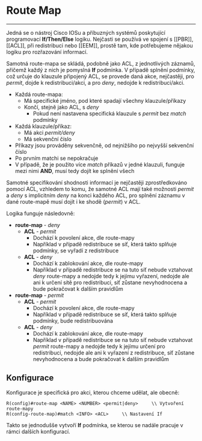 # Route Map
---

Jedná se o nástroj Cisco IOSu a příbuzných systémů poskytující programovací **If/Then/Else** logiku.
Nejčasti se používá ve spojení s [[PBR]], [[ACL]], při redistribuci nebo [[EEM]], prostě tam, kde potřebujeme nějakou logiku pro rozřazování informací.

Samotná route-mapa se skládá, podobně jako ACL, z jednotlivých záznamů, přičemž každý z nich je pomyslná **If** podmínka.
V případě splnění podmínky, což určuje do klauzule připojený ACL, se provede daná akce, nejčastěji, pro *permit*, dojde k redistribuci/akci, a pro *deny*, nedojde k redistribuci/akci.

- Každá route-mapa:
	- Má specifické jméno, pod které spadají všechny klauzule/příkazy
	- Končí, stejně jako ACL, s *deny*
		- Pokud není nastavena specifická klauzule s *permit* bez *match* podmínky
- Každá klauzule/příkaz:
	- Má akci *permit/deny*
	- Má sekvenční číslo
- Příkazy jsou prováděny sekvenčně, od nejnižšího po nejvyšší sekvenční číslo
- Po prvním matchi se nepokračuje
- V případě, že je použito více *match* příkazů v jedné klauzuli, funguje mezi nimi **AND**, musí tedy dojít ke splnění všech

Samotné specifikování shodnosti informací je nejčastěji zprostředkováno pomocí ACL, vzhledem to komu, že samotné ACL mají také možnosti *permit* a *deny* s implicitním *deny* na konci každého ACL, pro splnění záznamu v dané route-mapě musí dojít i ke shodě (*permit*) v ACL.

Logika funguje následovně:
- **route-map** - *deny*
	- **ACL** - *permit*
		- Dochází k povolení akce, dle route-mapy
		- Například v případě redistribuce se síť, která takto splňuje podmínky, se vyřadí z redistribuce
	- **ACL** - *deny*
		- Dochází k zablokování akce, dle route-mapy
		- Například v případě redistribuce se na tuto síť nebude vztahovat *deny* route-mapy a nedojde tedy k jejímu vyřazení, nedojde ale ani k určení sítě pro redistribuci, síť zůstane nevyhodnocena a bude pokračovat k dalším pravidlům
- **route-map** - *permit*
	- **ACL** - *permit*
		- Dochází k povolení akce, dle route-mapy
		- Například v případě redistribuce se síť, která takto splňuje podmínky, bude redistribuována
	- **ACL** - *deny*
		- Dochází k zablokování akce, dle route-mapy
		- Například v případě redistribuce se na tuto síť nebude vztahovat *permit* route-mapy a nedojde tedy k jejímu určení pro redistribuci, nedojde ale ani k vyřazení z redistribuce, síť zůstane nevyhodnocena a bude pokračovat k dalším pravidlům

## Konfigurace

Konfigurace je specifická pro akci, kterou chceme udělat, ale obecně:

```
R(config)#route-map <NAME> <NUMBER> <permit|deny>     \\ Vytvoření route-mapy
R(config-route-map)#match <INFO> <ACL>     \\ Nastavení If
```

Takto se jednodušše vytvoří **If** podmínka, se kterou se nadále pracuje v rámci dalších konfigurací.